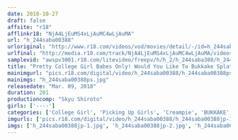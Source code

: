 ```yaml
---
date: 2018-10-27
draft: false
affsite: "r18"
afflinkr18: "NjA4LjEuMS4xLjAuMC4wLjAuMA"
url: "h_244saba00388"
urloriginal: "http://www.r18.com/videos/vod/movies/detail/-/id=h_244saba00388"
urlfinal: "http://media.r18.com/track/NjA4LjEuMS4xLjAuMC4wLjAuMA/videos/vod/movies/detail/-/id=h_244saba00388"
samplevid: "awspv3001.r18.com/litevideo/freepv/h/h_2/h_244saba388/h_244saba388_dmb_w.mp4"
title: "Pretty College Girl Babes Only! Would You Like To Bukkake Splatter Your Rich And Thick Cum All Over These Ladies With Model Good Looks? These Cum Face Ladies Will Then Keep On Sucking Dick! These Ladies Are Getting Both Their Mouths And Pussies Splattered With Cum In A 2 Round Consecutive Creampie Raw Footage Fuck Fest!"
mainimgurl: "pics.r18.com/digital/video/h_244saba00388/h_244saba00388ps.jpg"
mainimgs: "h_244saba00388ps.jpg"
releasedate: "Mar. 09, 2018"
duration: 201
productioncomp: "Skyu Shiroto"
girls: ['----']
categories: ['College Girl', 'Picking Up Girls', 'Creampie', 'BUKKAKE', 'Facial', 'Hi-Def']
imgurls: ['pics.r18.com/digital/video/h_244saba00388/h_244saba00388jp-1.jpg', 'pics.r18.com/digital/video/h_244saba00388/h_244saba00388jp-2.jpg', 'pics.r18.com/digital/video/h_244saba00388/h_244saba00388jp-3.jpg', 'pics.r18.com/digital/video/h_244saba00388/h_244saba00388jp-4.jpg', 'pics.r18.com/digital/video/h_244saba00388/h_244saba00388jp-5.jpg', 'pics.r18.com/digital/video/h_244saba00388/h_244saba00388jp-6.jpg', 'pics.r18.com/digital/video/h_244saba00388/h_244saba00388jp-7.jpg', 'pics.r18.com/digital/video/h_244saba00388/h_244saba00388jp-8.jpg', 'pics.r18.com/digital/video/h_244saba00388/h_244saba00388jp-9.jpg', 'pics.r18.com/digital/video/h_244saba00388/h_244saba00388jp-10.jpg', 'pics.r18.com/digital/video/h_244saba00388/h_244saba00388jp-11.jpg', 'pics.r18.com/digital/video/h_244saba00388/h_244saba00388jp-12.jpg', 'pics.r18.com/digital/video/h_244saba00388/h_244saba00388jp-13.jpg', 'pics.r18.com/digital/video/h_244saba00388/h_244saba00388jp-14.jpg', 'pics.r18.com/digital/video/h_244saba00388/h_244saba00388jp-15.jpg', 'pics.r18.com/digital/video/h_244saba00388/h_244saba00388jp-16.jpg', 'pics.r18.com/digital/video/h_244saba00388/h_244saba00388jp-17.jpg', 'pics.r18.com/digital/video/h_244saba00388/h_244saba00388jp-18.jpg', 'pics.r18.com/digital/video/h_244saba00388/h_244saba00388jp-19.jpg', 'pics.r18.com/digital/video/h_244saba00388/h_244saba00388jp-20.jpg']
imgs: ['h_244saba00388jp-1.jpg', 'h_244saba00388jp-2.jpg', 'h_244saba00388jp-3.jpg', 'h_244saba00388jp-4.jpg', 'h_244saba00388jp-5.jpg', 'h_244saba00388jp-6.jpg', 'h_244saba00388jp-7.jpg', 'h_244saba00388jp-8.jpg', 'h_244saba00388jp-9.jpg', 'h_244saba00388jp-10.jpg', 'h_244saba00388jp-11.jpg', 'h_244saba00388jp-12.jpg', 'h_244saba00388jp-13.jpg', 'h_244saba00388jp-14.jpg', 'h_244saba00388jp-15.jpg', 'h_244saba00388jp-16.jpg', 'h_244saba00388jp-17.jpg', 'h_244saba00388jp-18.jpg', 'h_244saba00388jp-19.jpg', 'h_244saba00388jp-20.jpg']
---
```

